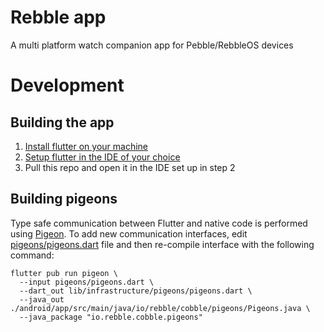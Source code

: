 # Rebble app

A multi platform watch companion app for Pebble/RebbleOS devices

# Development

## Building the app

1. [Install flutter on your machine](https://flutter.dev/docs/get-started/install)
2. [Setup flutter in the IDE of your choice](https://flutter.dev/docs/get-started/editor)
3. Pull this repo and open it in the IDE set up in step 2

## Building pigeons

Type safe communication between Flutter and native code is performed 
using [Pigeon](https://pub.dev/packages/pigeon). To add new communication interfaces, edit
[pigeons/pigeons.dart](pigeons/pigeons.dart) file and then re-compile interface
with the following command:

```
flutter pub run pigeon \
  --input pigeons/pigeons.dart \
  --dart_out lib/infrastructure/pigeons/pigeons.dart \
  --java_out ./android/app/src/main/java/io/rebble/cobble/pigeons/Pigeons.java \
  --java_package "io.rebble.cobble.pigeons"
```
